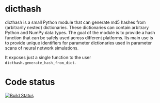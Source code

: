 dicthash
========

dicthash is a small Python module that can generate md5 hashes from (arbitrarily nested) dictionaries. These dictionaries can contain arbitrary Python and NumPy data types. The goal of the module is to provide a hash function that can be safely used across different platforms. Its main use is to provide unique identifiers for parameter dictionaries used in parameter scans of neural network simulations.

It exposes just a single function to the user `dicthash.generate_hash_from_dict`.

Code status
===========

[![Build Status](https://travis-ci.org/INM-6/python-dicthash.svg?branch=master)](https://travis-ci.org/INM-6/python-dicthash)